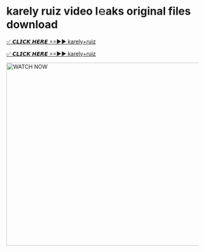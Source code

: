 # karely ruiz video l𝚎aks original files download

<p><a href="https://mediafirer.com/karely+ruiz&ref=titik" rel="nofollow">✅ 𝘾𝙇𝙄𝘾𝙆 𝙃𝙀𝙍𝙀 ==►► karely+ruiz</a></p>

<p><a href="https://mediafirer.com/karely+ruiz&ref=titik" rel="nofollow">✅ 𝘾𝙇𝙄𝘾𝙆 𝙃𝙀𝙍𝙀 ==►► karely+ruiz</a></p>

<p><a rel="nofollow" title="WATCH NOW" href="https://mediafirer.com/karely+ruiz&ref=titik"><img border="karely+ruiz" height="480" width="854" title="WATCH NOW" alt="WATCH NOW" src="https://i.imgur.com/WiGg2rx.gif"></a></p>